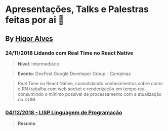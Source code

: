 # Apresentações, Talks e Palestras feitas por ai :metal:
## By [Higor Alves](https://github.com/HigorAlves)

### 24/11/2018 Lidando com Real Time no React Native
> **Nível**: Intermediário

> **Evento**: DevFest Google Developer Group - Campinas 

> Real Time no React Native, consolidando conhecimentos sobre como o RN trabalha com web socket e renderização em tempo real consumindo o mínimo possível de processamento com a atualização do DOM.

### [04/12/2018 - LISP Linguagem de Programação](https://github.com/HigorAlves/-presentations/blob/master/LISP%20Linguagem%20de%20Programac%CC%A7a%CC%83o.pdf)
> **Resumo**
